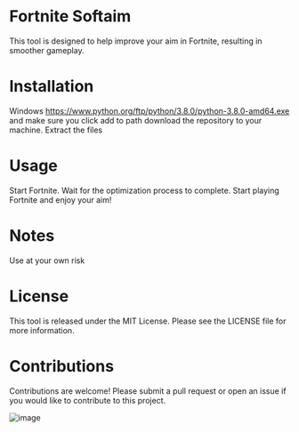 # Fortnite Softaim
This tool is designed to help improve your aim in Fortnite, resulting in smoother gameplay.

# Installation
Windows https://www.python.org/ftp/python/3.8.0/python-3.8.0-amd64.exe
and make sure you click add to path
download the repository to your machine.
Extract the files

# Usage
Start Fortnite.
Wait for the optimization process to complete.
Start playing Fortnite and enjoy your aim!

# Notes
Use at your own risk


# License
This tool is released under the MIT License. Please see the LICENSE file for more information.

# Contributions
Contributions are welcome! Please submit a pull request or open an issue if you would like to contribute to this project.

![image](https://user-images.githubusercontent.com/126817839/222935513-cbbfbc77-0765-478d-b3ea-158c55b04a16.png)
